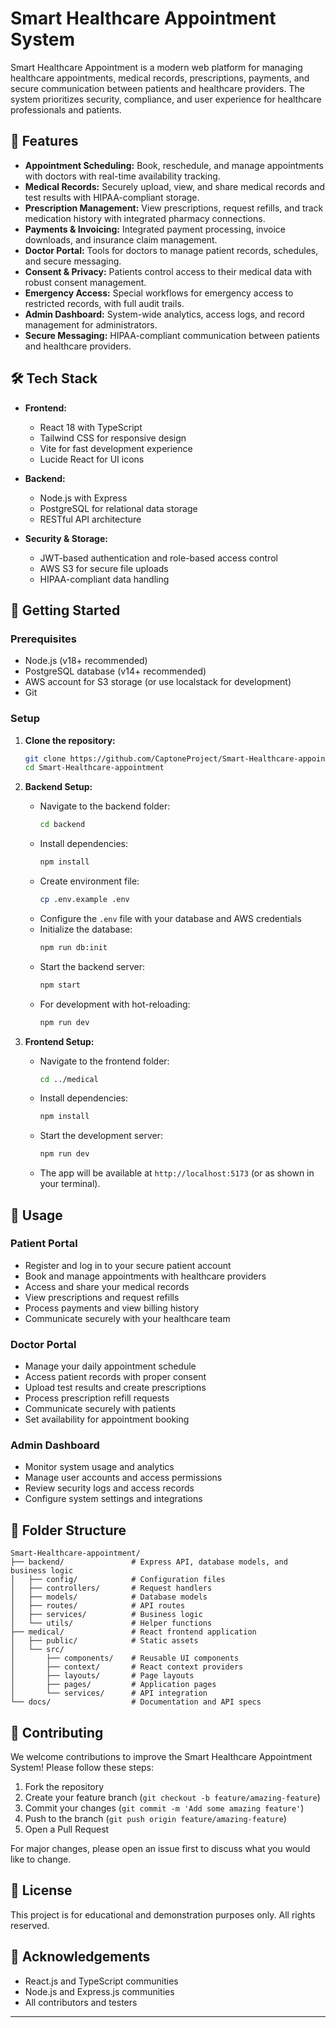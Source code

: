 # Smart Healthcare Appointment System


Smart Healthcare Appointment is a modern web platform for managing healthcare appointments, medical records, prescriptions, payments, and secure communication between patients and healthcare providers. The system prioritizes security, compliance, and user experience for healthcare professionals and patients.



## 🌟 Features

- **Appointment Scheduling:** Book, reschedule, and manage appointments with doctors with real-time availability tracking.
- **Medical Records:** Securely upload, view, and share medical records and test results with HIPAA-compliant storage.
- **Prescription Management:** View prescriptions, request refills, and track medication history with integrated pharmacy connections.
- **Payments & Invoicing:** Integrated payment processing, invoice downloads, and insurance claim management.
- **Doctor Portal:** Tools for doctors to manage patient records, schedules, and secure messaging.
- **Consent & Privacy:** Patients control access to their medical data with robust consent management.
- **Emergency Access:** Special workflows for emergency access to restricted records, with full audit trails.
- **Admin Dashboard:** System-wide analytics, access logs, and record management for administrators.
- **Secure Messaging:** HIPAA-compliant communication between patients and healthcare providers.

## 🛠️ Tech Stack

- **Frontend:** 
  - React 18 with TypeScript
  - Tailwind CSS for responsive design
  - Vite for fast development experience
  - Lucide React for UI icons

- **Backend:** 
  - Node.js with Express
  - PostgreSQL for relational data storage
  - RESTful API architecture

- **Security & Storage:**
  - JWT-based authentication and role-based access control
  - AWS S3 for secure file uploads
  - HIPAA-compliant data handling

## 🚀 Getting Started

### Prerequisites

- Node.js (v18+ recommended)
- PostgreSQL database (v14+ recommended)
- AWS account for S3 storage (or use localstack for development)
- Git

### Setup

1. **Clone the repository:**
   ```bash
   git clone https://github.com/CaptoneProject/Smart-Healthcare-appointment.git
   cd Smart-Healthcare-appointment
   ```

2. **Backend Setup:**
   - Navigate to the backend folder:
     ```bash
     cd backend
     ```
   - Install dependencies:
     ```bash
     npm install
     ```
   - Create environment file:
     ```bash
     cp .env.example .env
     ```
   - Configure the `.env` file with your database and AWS credentials
   - Initialize the database:
     ```bash
     npm run db:init
     ```
   - Start the backend server:
     ```bash
     npm start
     ```
   - For development with hot-reloading:
     ```bash
     npm run dev
     ```

3. **Frontend Setup:**
   - Navigate to the frontend folder:
     ```bash
     cd ../medical
     ```
   - Install dependencies:
     ```bash
     npm install
     ```
   - Start the development server:
     ```bash
     npm run dev
     ```
   - The app will be available at `http://localhost:5173` (or as shown in your terminal).

## 📱 Usage

### Patient Portal
- Register and log in to your secure patient account
- Book and manage appointments with healthcare providers
- Access and share your medical records
- View prescriptions and request refills
- Process payments and view billing history
- Communicate securely with your healthcare team

### Doctor Portal
- Manage your daily appointment schedule
- Access patient records with proper consent
- Upload test results and create prescriptions
- Process prescription refill requests
- Communicate securely with patients
- Set availability for appointment booking

### Admin Dashboard
- Monitor system usage and analytics
- Manage user accounts and access permissions
- Review security logs and access records
- Configure system settings and integrations

## 📂 Folder Structure

```
Smart-Healthcare-appointment/
├── backend/               # Express API, database models, and business logic
│   ├── config/            # Configuration files
│   ├── controllers/       # Request handlers
│   ├── models/            # Database models
│   ├── routes/            # API routes
│   ├── services/          # Business logic
│   └── utils/             # Helper functions
├── medical/               # React frontend application
│   ├── public/            # Static assets
│   └── src/
│       ├── components/    # Reusable UI components
│       ├── context/       # React context providers
│       ├── layouts/       # Page layouts
│       ├── pages/         # Application pages
│       └── services/      # API integration
└── docs/                  # Documentation and API specs
```

## 🤝 Contributing

We welcome contributions to improve the Smart Healthcare Appointment System! Please follow these steps:

1. Fork the repository
2. Create your feature branch (`git checkout -b feature/amazing-feature`)
3. Commit your changes (`git commit -m 'Add some amazing feature'`)
4. Push to the branch (`git push origin feature/amazing-feature`)
5. Open a Pull Request

For major changes, please open an issue first to discuss what you would like to change.

## 📜 License

This project is for educational and demonstration purposes only. All rights reserved.

## 🙏 Acknowledgements

- React.js and TypeScript communities
- Node.js and Express.js communities
- All contributors and testers

---

